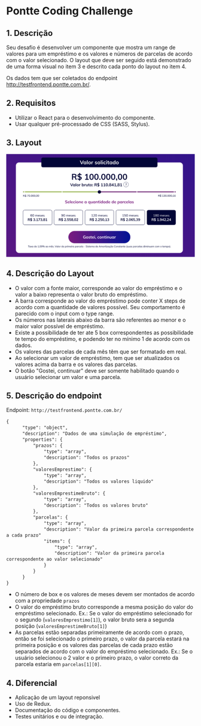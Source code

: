 # Pontte Coding Challenge

## 1. Descrição

Seu desafio é desenvolver um componente que mostra um range de valores para um empréstimo e os valores e números de parcelas de acordo com o valor selecionado.
O layout que deve ser seguido está demonstrado de uma forma visual no item 3 e descrito cada ponto do layout no item 4.

Os dados tem que ser coletados do endpoint http://testfrontend.pontte.com.br/.


## 2. Requisitos
- Utilizar o React para o desenvolvimento do componente.
- Usar qualquer pré-processado de CSS (SASS, Stylus).


## 3. Layout
![Layout](./image/screen.png)

## 4. Descrição do Layout
- O valor com a fonte maior, corresponde ao valor do empréstimo e o valor a baixo representa o valor bruto do empréstimo.
- A barra corresponde ao valor do empréstimo pode conter X steps de acordo com a quantidade de valores possível. Seu comportamento é parecido com o input com o type range.
- Os números nas laterais abaixo da barra são referentes ao menor e o maior valor possível de empréstimo.
- Existe a possibilidade de ter ate 5 box correspondentes as possibilidade te tempo do empréstimo, e podendo ter no mínimo 1 de acordo com os dados.
- Os valores das parcelas de cada mês têm que ser formatado em real.
- Ao selecionar um valor de empréstimo, tem que ser atualizados os valores acima da barra e os valores das parcelas.
- O botão "Gostei, continuar" deve ser somente habilitado quando o usuário selecionar um valor e uma parcela.

## 5. Descrição do endpoint
Endpoint: `http://testfrontend.pontte.com.br/`
```
{
      "type": "object",
      "description": "Dados de uma simulação de empréstimo",
      "properties": {
          "prazos": {
              "type": "array",
              "description": "Todos os prazos"
          },
          "valoresEmprestimo": {
              "type": "array",
              "description": "Todos os valores liquido"
          },
          "valoresEmprestimeBruto": {
              "type": "array",
              "description": "Todos os valores bruto"
          },
          "parcelas": {
              "type": "array",
              "description": "Valor da primeira parcela correspondente a cada prazo"
              "items": {
                  "type": "array",
                  "description": "Valor da primeira parcela correspondente ao valor selecionado"
              }
          }
      }
}
```

- O número de box e os valores de meses devem ser montados de acordo com a propriedade `prazos`
- O valor do empréstimo bruto corresponde a mesma posição do valor do empréstimo selecionado. Ex.: Se o valor do empréstimo selecionado for o segundo (`valoresEmprestimo[1]`), o valor bruto sera a segunda posição (`valoresEmprestimeBruto[1]`)
- As parcelas estão separadas primeiramente de acordo com o prazo, então se foi selecionado o primeiro prazo, o valor da parcela estará na primeira posição e os valores das parcelas de cada prazo estão separados de acordo com o valor do empréstimo selecionado. Ex.: Se o usuário selecionou o 2 valor e o primeiro prazo, o valor correto da parcela estaria em `parcelas[1][0]`.

## 4. Diferencial
- Aplicação de um layout reponsivel
- Uso de Redux.
- Documentação do código e componentes.
- Testes unitários e ou de integração.
